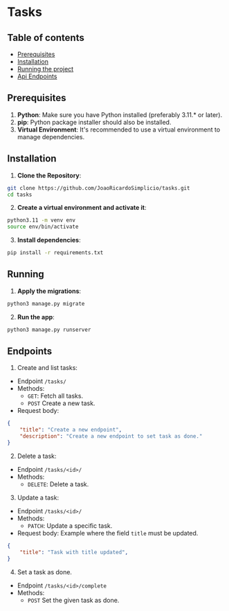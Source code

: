 # Tasks

## Table of contents

- [Prerequisites](#prerequisites)
- [Installation](#installation)
- [Running the project](#running)
- [Api Endpoints](#endpoints)

## Prerequisites

1. **Python**: Make sure you have Python installed (preferably 3.11.* or later).
2. **pip**: Python package installer should also be installed.
3. **Virtual Environment**: It's recommended to use a virtual environment to manage dependencies.

## Installation

1. **Clone the Repository**:
```bash
git clone https://github.com/JoaoRicardoSimplicio/tasks.git
cd tasks
```

2. **Create a virtual environment and activate it**:
```bash
python3.11 -m venv env
source env/bin/activate
```

3. **Install dependencies**:
```bash
pip install -r requirements.txt
```

## Running

1. **Apply the migrations**:
```bash
python3 manage.py migrate
```

2. **Run the app**:
```bash
python3 manage.py runserver
```

## Endpoints

1. Create and list tasks:
- Endpoint `/tasks/`
- Methods:
    - `GET`: Fetch all tasks.
    - `POST` Create a new task.
- Request body:
```json
{
    "title": "Create a new endpoint",
    "description": "Create a new endpoint to set task as done."
}
```

2. Delete a task:
- Endpoint `/tasks/<id>/`
- Methods:
    - `DELETE`: Delete a task.

3. Update a task:
- Endpoint `/tasks/<id>/`
- Methods:
    - `PATCH`: Update a specific task.
- Request body:
Example where the field `title` must be updated.
```json
{
    "title": "Task with title updated",
}
```

4. Set a task as done.
- Endpoint `/tasks/<id>/complete`
- Methods:
    - `POST` Set the given task as done.
